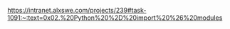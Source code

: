 https://intranet.alxswe.com/projects/239#task-1091:~:text=0x02.%20Python%20%2D%20import%20%26%20modules
